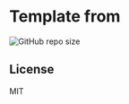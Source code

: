 # Template from

![GitHub repo size](https://img.shields.io/github/repo-size/codewithsadee/vcard-personal-portfolio)

## License

MIT